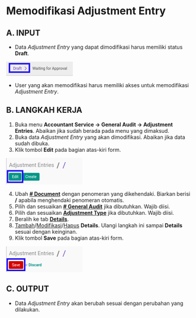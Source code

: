 # Memodifikasi Adjustment Entry

## A. INPUT

* Data *Adjustment Entry* yang dapat dimodifikasi harus memiliki status **Draft**.

![](../../img/adjustment-entry/status-draft.png)

* User yang akan memodifikasi harus memiliki akses untuk memodifikasi *Adjustment Entry*.

## B. LANGKAH KERJA

1. Buka menu **Accountant Service -> General Audit -> Adjustment Entries**. Abaikan jika sudah berada pada menu yang dimaksud.
2. Buka data *Adjustment Entry* yang akan dimodifikasi. Abaikan jika data sudah dibuka.
3. Klik tombol **Edit** pada bagian atas-kiri form.

![](../../img/adjustment-entry/tombol-edit.png)

4. Ubah **[# Document](./penjelasan.md#field-no-document)** dengan penomeran yang dikehendaki. Biarkan berisi **/** apabila menghendaki penomeran otomatis.
5. Pilih dan sesuaikan **[# General Audit](./penjelasan.md#field-no-general-audit)** jika dibutuhkan. Wajib diisi.
6. Pilih dan sesuaikan **[Adjustment Type](./penjelasan.md#field-adjustment-type)** jika dibutuhkan. Wajib diisi.
7. Beralih ke tab **[Details](./penjelasan.md#tab-details)**.
8. <a name="l8">[Tambah](./menambahkan-detail.md)/[Modifikasi](./memodifikasi-detail.md)/[Hapus](./menghapus-detail.md) **Details**</a>. Ulangi langkah ini sampai **Details** sesuai dengan keinginan.
9. Klik tombol **Save** pada bagian atas-kiri form.

![](../../img/adjustment-entry/tombol-simpan-modifikasi.png)

## C. OUTPUT

* Data *Adjustment Entry* akan berubah sesuai dengan perubahan yang dilakukan.
